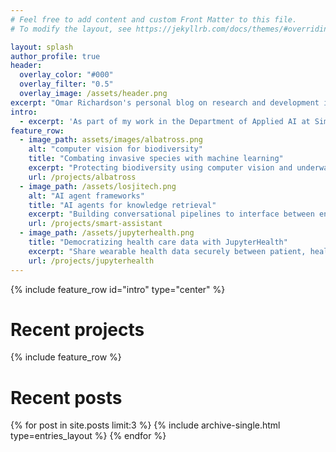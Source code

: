 ```yaml
---
# Feel free to add content and custom Front Matter to this file.
# To modify the layout, see https://jekyllrb.com/docs/themes/#overriding-theme-defaults

layout: splash
author_profile: true
header:
  overlay_color: "#000"
  overlay_filter: "0.5"
  overlay_image: /assets/header.png
excerpt: "Omar Richardson's personal blog on research and development in AI, applied mathematics and digital innovation"
intro: 
  - excerpt: 'As part of my work in the Department of Applied AI at Simula, I work on R&D projects in various domains, usually involving machine learning and app development. This blog has details on those projects, as well as stand-alone blog posts on software development and applied mathematics.'
feature_row:
  - image_path: assets/images/albatross.png
    alt: "computer vision for biodiversity"
    title: "Combating invasive species with machine learning"
    excerpt: "Protecting biodiversity using computer vision and underwater robotics"
    url: /projects/albatross
  - image_path: /assets/losjitech.png
    alt: "AI agent frameworks"
    title: "AI agents for knowledge retrieval"
    excerpt: "Building conversational pipelines to interface between end-user and APIs with large language models"
    url: /projects/smart-assistant
  - image_path: /assets/jupyterhealth.png
    title: "Democratizing health care data with JupyterHealth"
    excerpt: "Share wearable health data securely between patient, healthcare provider, and researcher"
    url: /projects/jupyterhealth
---
```

{% include feature_row id="intro" type="center" %}

# Recent projects
{% include feature_row %}

# Recent posts
<div class="feature__wrapper">
  {% for post in site.posts limit:3 %}
      {% include archive-single.html type=entries_layout %}
  {% endfor %}
</div>
